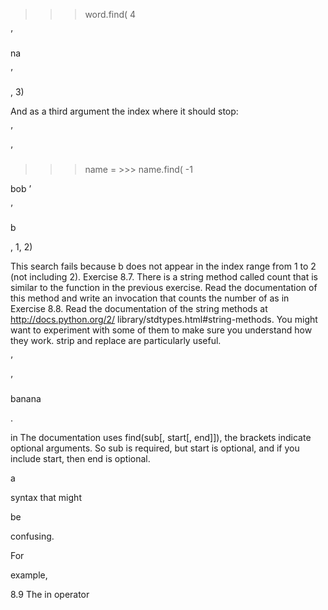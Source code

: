 >>> word.find( 4

’

na

’

, 3)

And as a third argument the index where it should stop:

’

’

>>> name = >>> name.find( -1

bob ’

’

b

, 1, 2)

This search fails because b does not appear in the index range from 1 to 2 (not including 2). Exercise 8.7. There is a string method called count that is similar to the function in the previous exercise. Read the documentation of this method and write an invocation that counts the number of as in Exercise 8.8. Read the documentation of the string methods at http://docs.python.org/2/ library/stdtypes.html#string-methods. You might want to experiment with some of them to make sure you understand how they work. strip and replace are particularly useful.

’

’

banana

.

in The documentation uses find(sub[, start[, end]]), the brackets indicate optional arguments. So sub is required, but start is optional, and if you include start, then end is optional.

a

syntax that might

be

confusing.

For

example,

8.9 The in operator